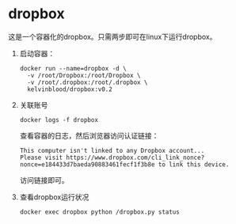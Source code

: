 # dropbox
这是一个容器化的dropbox。只需两步即可在linux下运行dropbox。

1. 启动容器：

   ```
   docker run --name=dropbox -d \
     -v /root/Dropbox:/root/Dropbox \
     -v /root/.dropbox:/root/.dropbox \
     kelvinblood/dropbox:v0.2
   ```

2. 关联账号

   ```
   docker logs -f dropbox
   ```

   查看容器的日志，然后浏览器访问认证链接：

   ```
   This computer isn't linked to any Dropbox account...
   Please visit https://www.dropbox.com/cli_link_nonce?nonce=e184433d7baeda90883461fecf1f3b8e to link this device.
   ```

   访问链接即可。

3. 查看dropbox运行状况

   ```
   docker exec dropbox python /dropbox.py status
   ```